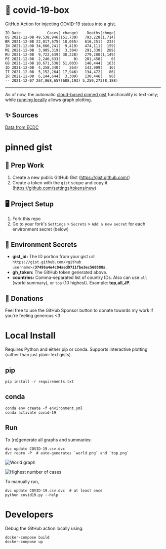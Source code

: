 # 🏥 covid-19-box

GitHub Action for injecting COVID-19 status into a gist.

```
ID Date            Cases( change)    Deaths(chnge)
US 2021-12-08 49,538,946(151,739)   793,228(1,714)
BR 2021-12-08 22,017,675( 10,055)   616,251(  233)
IN 2021-12-08 34,666,241(  9,419)   474,111(  159)
ME 2021-12-08  3,905,319(  3,304)   291,330(  289)
RU 2021-12-08  9,722,639( 30,228)   279,280(1,149)
PE 2021-12-08  2,246,633(      0)   201,450(    0)
GB 2021-12-08 10,671,538( 51,003)   146,444(  163)
ID 2021-12-08  4,258,340(    264)   143,909(   16)
IT 2021-12-08  5,152,264( 17,946)   134,472(   86)
IR 2021-12-08  6,144,644(  3,309)   130,446(   90)
-- 2021-12-07 267,068,657(688,193) 5,259,273(8,188)
```

---

As of now, the automatic [cloud-based pinned gist](#pinned-gist) functionality is text-only;
while [running locally](#local-install) allows graph plotting.

## ✨ Sources

[Data from ECDC](https://www.ecdc.europa.eu/en/publications-data/download-todays-data-geographic-distribution-covid-19-cases-worldwide)

# pinned gist

## 🎒 Prep Work
1. Create a new public GitHub Gist (https://gist.github.com/)
1. Create a token with the `gist` scope and copy it. (https://github.com/settings/tokens/new)

## 🖥 Project Setup
1. Fork this repo
1. Go to your fork's `Settings` > `Secrets` > `Add a new secret` for each environment secret (below)

## 🤫 Environment Secrets
- **gist_id:** The ID portion from your gist url `https://gist.github.com/<github username>/`**`37496a4e4c84aed9711fbe3ec560888a`**.
- **gh_token:** The GitHub token generated above.
- **countries:** Comma-separated list of country IDs. Also can use `all` (world summary), or `top` (10 highest). Example: **top,all,JP**.

## 💸 Donations

Feel free to use the GitHub Sponsor button to donate towards my work if you're feeling generous <3

# Local Install

Requires Python and either pip or conda. Supports interactive plotting (rather than just plain-text gists).

## pip

```
pip install -r requirements.txt
```

## conda

```
conda env create -f environment.yml
conda activate covid-19
```

## Run

To (re)generate all graphs and summaries:

```
dvc update COVID-19.csv.dvc
dvc repro -P  # auto-generates `world.png` and `top.png`
```

![World graph](world.png)

![Highest number of cases](top.png)

To manually run,

```
dvc update COVID-19.csv.dvc  # at least once
python covid19.py --help
```

# Developers

Debug the GitHub action locally using:

```
docker-compose build
docker-compose up
```
